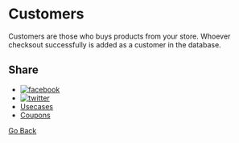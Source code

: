 # Customers

Customers are those who buys products from your store. Whoever checksout successfully is added as a customer in the database.

## Share

* [![facebook](https://firebasestorage.googleapis.com/v0/b/gitbook-x-prod.appspot.com/o/spaces%2F-MD\_87z2o5YW7DAu7iav%2Fuploads%2FFP1OC2yv3CrKFcyd52Av%2Ffile.png?alt=media)](https://www.facebook.com/sharer/sharer.php?u=https://www.j2store.org/sales/customers/)
* [![twitter](https://firebasestorage.googleapis.com/v0/b/gitbook-x-prod.appspot.com/o/spaces%2F-MD\_87z2o5YW7DAu7iav%2Fuploads%2Ferds1KuVj6fcHXLOH3Ut%2Ffile.png?alt=media)](https://twitter.com/intent/tweet?url=https://www.j2store.org/sales/customers/\&text=Customers)
* [ Usecases](https://docs.j2store.org/layout/usecases)
* [Coupons ](https://docs.j2store.org/sales/coupons)

[Go Back](https://docs.j2store.org/)
